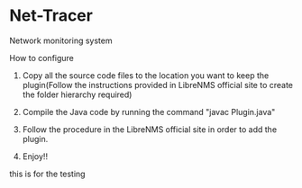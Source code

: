 # Net-Tracer
Network monitoring system

How to configure
  1. Copy all the source code files to the location you want to      keep the plugin(Follow the instructions provided in LibreNMS official site to create the folder hierarchy required)

  2. Compile the Java code by running the command "javac Plugin.java"

  3. Follow the procedure in the LibreNMS official site in order to add the plugin.

  4. Enjoy!!

this is for the testing 